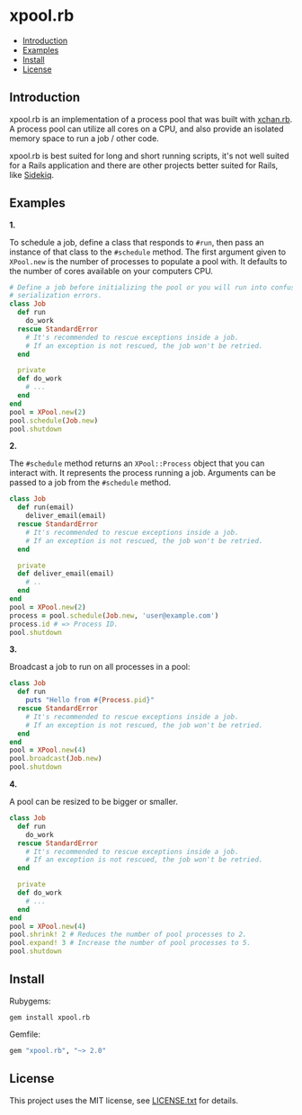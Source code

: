 # xpool.rb

* [Introduction](#introduction)
* [Examples](#examples)
* [Install](#install)
* [License](#license)

## <a id='introduction'>Introduction</a>

xpool.rb is an implementation of a process pool that was built with
[xchan.rb](https://github.com/rg-3/xchan.rb). A process pool can utilize all
cores on a CPU, and also provide an isolated memory space to run a job / other
code.

xpool.rb is best suited for long and short running scripts, it's not well suited
for a Rails application and there are other projects better suited for Rails,
like [Sidekiq](https://github.com/mperham/sidekiq).

## <a id='examples'>Examples</a>

__1.__

To schedule a job, define a class that responds to `#run`, then pass an instance
of that class to the `#schedule` method. The first argument given to `XPool.new` is
the number of processes to populate a pool with. It defaults to the number of cores
available on your computers CPU.

```ruby
# Define a job before initializing the pool or you will run into confusing
# serialization errors.
class Job
  def run
    do_work
  rescue StandardError
    # It's recommended to rescue exceptions inside a job.
    # If an exception is not rescued, the job won't be retried.
  end

  private
  def do_work
    # ...
  end
end
pool = XPool.new(2)
pool.schedule(Job.new)
pool.shutdown
```

__2.__

The `#schedule` method returns an `XPool::Process` object that you can interact
with. It represents the process running a job. Arguments can be passed to a job
from the `#schedule` method.

```ruby
class Job
  def run(email)
    deliver_email(email)
  rescue StandardError
    # It's recommended to rescue exceptions inside a job.
    # If an exception is not rescued, the job won't be retried.
  end

  private
  def deliver_email(email)
    # ..
  end
end
pool = XPool.new(2)
process = pool.schedule(Job.new, 'user@example.com')
process.id # => Process ID.
pool.shutdown
```

__3.__

Broadcast a job to run on all processes in a pool:

```ruby
class Job
  def run
    puts "Hello from #{Process.pid}"
  rescue StandardError
    # It's recommended to rescue exceptions inside a job.
    # If an exception is not rescued, the job won't be retried.
  end
end
pool = XPool.new(4)
pool.broadcast(Job.new)
pool.shutdown
```

__4.__

A pool can be resized to be bigger or smaller.

```ruby
class Job
  def run
    do_work
  rescue StandardError
    # It's recommended to rescue exceptions inside a job.
    # If an exception is not rescued, the job won't be retried.
  end

  private
  def do_work
    # ...
  end
end
pool = XPool.new(4)
pool.shrink! 2 # Reduces the number of pool processes to 2.
pool.expand! 3 # Increase the number of pool processes to 5.
pool.shutdown
```

## <a id="install">Install</a>

Rubygems:

    gem install xpool.rb

Gemfile:

```ruby
gem "xpool.rb", "~> 2.0"
```

## <a id="license">License</a>

This project uses the MIT license, see [LICENSE.txt](./LICENSE.txt) for details.
